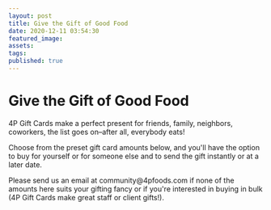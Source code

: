 ```yaml
---
layout: post
title: Give the Gift of Good Food
date: 2020-12-11 03:54:30
featured_image:
assets:
tags:
published: true
---
```


<div class="editable"><h1 class="editable" id="give-the-gift-of-good-food">Give the Gift of Good Food</h1><p>4P Gift Cards make a perfect present for friends, family, neighbors, coworkers, the list goes on&ndash;after all, everybody eats! &nbsp;</p><p>Choose from the preset gift card amounts below, and you'll have the option to buy for yourself or for someone else and to send the gift instantly or at a later date.</p><p>Please send us an email at community@4pfoods.com if none of the amounts here suits your gifting fancy or if you're interested in buying in bulk (4P Gift Cards make great staff or client gifts!).</p></div>
